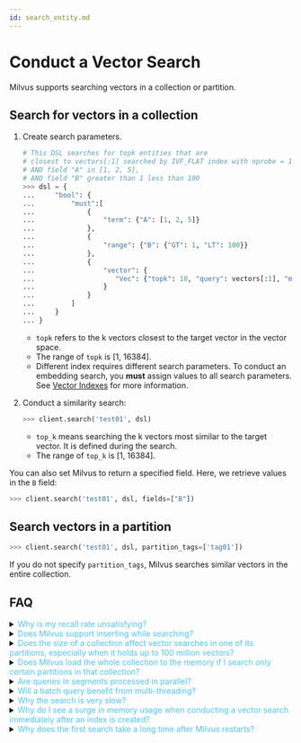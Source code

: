 ```yaml
---
id: search_entity.md
---
```


# Conduct a Vector Search

Milvus supports searching vectors in a collection or partition.

## Search for vectors in a collection

1. Create search parameters.

   ```python
   # This DSL searches for topk entities that are
   # closest to vectors[:1] searched by IVF_FLAT index with nprobe = 10 and metric_type = L2,
   # AND field "A" in [1, 2, 5],
   # AND field "B" greater than 1 less than 100
   >>> dsl = {
   ...     "bool": {
   ...         "must":[
   ...             {
   ...                 "term": {"A": [1, 2, 5]}
   ...             },
   ...             {
   ...                 "range": {"B": {"GT": 1, "LT": 100}}
   ...             },
   ...             {
   ...                 "vector": {
   ...                    "Vec": {"topk": 10, "query": vectors[:1], "metric_type": "L2", "params": {"nprobe": 10}}
   ...                 }
   ...             }
   ...         ]
   ...     }
   ... }
   ```

   <div class="alert note">
   <ul>
   <li><code>topk</code> refers to the k vectors closest to the target vector in the vector space.</li>
   <li>The range of <code>topk</code> is [1, 16384].</li>
   <li>Different index requires different search parameters. To conduct an embedding search, you <b>must</b> assign values to all search parameters. See <a href="index.md">Vector Indexes</a> for more information. </li>  
   </ul>
   </div>



2. Conduct a similarity search:

   ```python
   >>> client.search('test01', dsl)
   ```
   <div class="alert note">
   <ul><li><code>top_k</code> means searching the k vectors most similar to the target vector. It is defined during the search.</li><li>The range of <code>top_k</code> is [1, 16384].</li></ul>
   </div>

You can also set Milvus to return a specified field. Here, we retrieve values in the `B` field:

```python
>>> client.search('test01', dsl, fields=["B"])
```

## Search vectors in a partition

```python
>>> client.search('test01', dsl, partition_tags=['tag01'])
```

<div class="alert note">
If you do not specify <code>partition_tags</code>, Milvus searches similar vectors in the entire collection.
</div>


## FAQ

<details>
<summary><font color="#4fc4f9">Why is my recall rate unsatisfying?</font></summary>
You can increase the value of <code>nprobe</code> when searching from a client. The greater the value, the more accurate the result, and the more time it takes. See <a href="tuning.md#Index">Performance Tuning > Index</a> for more information.

</details>
<details>
<summary><font color="#4fc4f9">Does Milvus support inserting while searching?</font></summary>
Yes.
</details>
<details>
<summary><font color="#4fc4f9">Does the size of a collection affect vector searches in one of its partitions, especially when it holds up to 100 million vectors?</font></summary>
No. If you have specified partitions when conducting a vector search, Milvus searches the specified partitions only.
</details>
<details>
<summary><font color="#4fc4f9">Does Milvus load the whole collection to the memory if I search only certain partitions in that collection?</font></summary>
No, Milvus only loads the partitions to search.
</details>
<details>
<summary><font color="#4fc4f9">Are queries in segments processed in parallel?</font></summary>
<p>Yes. But the parallelism processing mechanism varies with Milvus versions.
</p>
<p>
Suppose a collection has multiple segments, then when a query request comes in:
<ul>
<li>CPU-only Milvus processes the segment reading tasks and the segment searching tasks in pipeline.</li>
<li>On top of the abovementioned pipeline mechanism, GPU-enabled Milvus distributes the segments among the available GPUs.</li>
</ul>
</p>
<p>
See <a href="https://medium.com/unstructured-data-service/how-does-milvus-schedule-query-tasks-2ca38d7bc2f2">How Does Milvus Schedule Query Tasks</a> for more information.
</p>

</details>
<details>
<summary><font color="#4fc4f9">Will a batch query benefit from multi-threading?</font></summary>
If your batch query is on a small scale (<code>nq</code> < 64), Milvus combines the query requests, in which case multi-threading helps.

Otherwise, the resources are already exhausted, hence multi-threading does not help much.
</details>
<details>
<summary><font color="#4fc4f9">Why the search is very slow?</font></summary>
Check if the value of <code>cache.cache_size</code> in <strong>milvus.yaml</strong> is greater than the size of the collection.
</details>
<details>
<summary><font color="#4fc4f9">Why do I see a surge in memory usage when conducting a vector search immediately after an index is created?</font></summary>
This is because:

- Milvus loads the newly created index file to the memory for the vector search.

- The original vector files used to create the index are not yet released from the memory, because the size of original vector files and the index file has not exceeded the upper limit specified by <code>cache.cache_size</code>.
</details>
<details>
<summary><font color="#4fc4f9">Why does the first search take a long time after Milvus restarts?</font></summary>
<p>
This is because, after restarting, Milvus needs to load data from the disk to the memory for the first vector search. You can set <code>preload_collection</code> in <strong>milvus.yaml</strong> and load as many collections as the memory permits. Milvus loads collections to the memory each time it restarts. 
</p>
<p>
Otherwise, you can call <code>load_collection()</code> to load collections to the memory.
</p>

</details>
